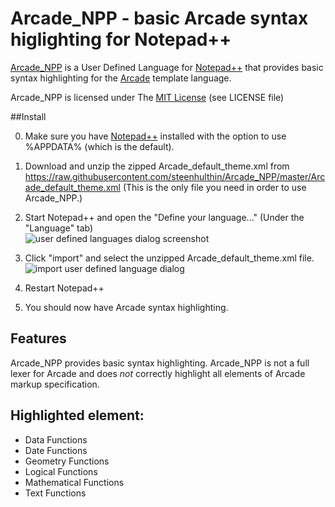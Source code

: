 # Arcade_NPP - basic Arcade syntax higlighting for Notepad++

[Arcade_NPP](https://github.com/steenhulthin/Arcade_NPP) is a User Defined Language for [Notepad++](http://www.notepad-plus-plus.org/) that provides basic syntax highlighting for the [Arcade](http://en.wikipedia.org/wiki/Arcade) template language. 

Arcade\_NPP is licensed under The [MIT License](http://opensource.org/licenses/mit-license) (see LICENSE file)

##Install 

0. Make sure you have [Notepad++](http://www.notepad-plus-plus.org/) installed with the option to use %APPDATA% (which is the default).
0. Download and unzip the zipped Arcade_default_theme.xml from <https://raw.githubusercontent.com/steenhulthin/Arcade_NPP/master/Arcade_default_theme.xml> (This is the only file you need in order to use Arcade_NPP.) 
0. Start Notepad++ and open the "Define your language..." (Under the "Language" tab)
<br/>![user defined languages dialog screenshot](https://github.com/steenhulthin/Arcade_NPP/raw/master/documentation/select_user-defined_dialogue.png)
0. Click "import" and select the unzipped Arcade_default_theme.xml file.
<br/>![import user defined language dialog]( https://github.com/steenhulthin/Arcade_NPP/raw/master/documentation/import_user_define_language.png)

0. Restart Notepad++
0. You should now have Arcade syntax highlighting.

## Features

Arcade\_NPP provides basic syntax highlighting. Arcade\_NPP is not a full lexer for Arcade and does *not* correctly highlight all elements of Arcade markup specification. 

## Highlighted element:

* Data Functions
* Date Functions
* Geometry Functions
* Logical Functions
* Mathematical Functions
* Text Functions

